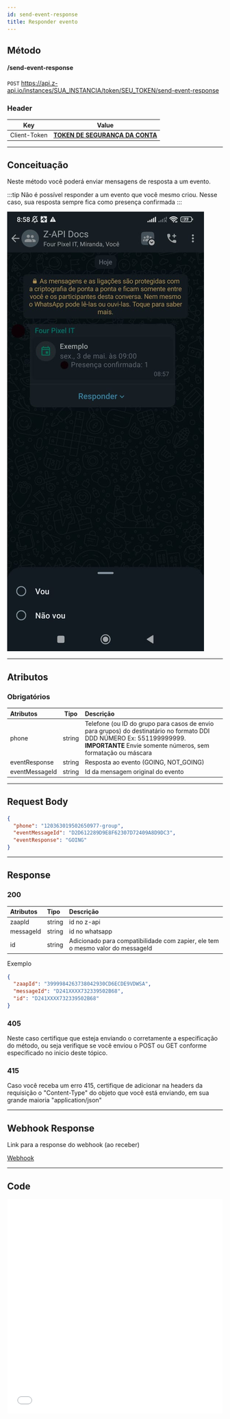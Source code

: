 ```yaml
---
id: send-event-response
title: Responder evento
---
```


## Método

#### /send-event-response

`POST` https://api.z-api.io/instances/SUA_INSTANCIA/token/SEU_TOKEN/send-event-response

### Header

|      Key       |            Value            |
| :------------: |     :-----------------:     |
|  Client-Token  | **[TOKEN DE SEGURANÇA DA CONTA](../security/client-token)** |
---

## Conceituação

Neste método você poderá enviar mensagens de resposta a um evento.

:::tip
Não é possível responder a um evento que você mesmo criou. Nesse caso, sua resposta sempre fica como presença confirmada
:::

![image](../../img/SendingEventResponse.jpeg)

---

## Atributos

### Obrigatórios

| Atributos | Tipo | Descrição |
| :-- | :-: | :-- |
| phone | string | Telefone (ou ID do grupo para casos de envio para grupos) do destinatário no formato DDI DDD NÚMERO Ex: 551199999999. **IMPORTANTE** Envie somente números, sem formatação ou máscara |
| eventResponse  | string | Resposta ao evento (GOING, NOT_GOING) |
| eventMessageId | string | Id da mensagem original do evento |

---

## Request Body

```json
{
  "phone": "120363019502650977-group",
  "eventMessageId": "D2D612289D9E8F62307D72409A8D9DC3",
  "eventResponse": "GOING"
}
```

---

## Response

### 200

| Atributos | Tipo | Descrição |
| :-- | :-- | :-- |
| zaapId | string | id no z-api |
| messageId | string | id no whatsapp |
| id | string | Adicionado para compatibilidade com zapier, ele tem o mesmo valor do messageId |

Exemplo

```json
{
  "zaapId": "3999984263738042930CD6ECDE9VDWSA",
  "messageId": "D241XXXX732339502B68",
  "id": "D241XXXX732339502B68"
}
```

### 405

Neste caso certifique que esteja enviando o corretamente a especificação do método, ou seja verifique se você enviou o POST ou GET conforme especificado no inicio deste tópico.

### 415

Caso você receba um erro 415, certifique de adicionar na headers da requisição o "Content-Type" do objeto que você está enviando, em sua grande maioria "application/json"

---

## Webhook Response

Link para a response do webhook (ao receber)

[Webhook](../webhooks/on-message-received#exemplo-de-retorno-de-resposta-de-evento)

---

## Code

<iframe src="//api.apiembed.com/?source=https://raw.githubusercontent.com/Z-API/z-api-docs/main/json-examples/send-event-response.json&targets=all" frameBorder="0" scrolling="no" width="100%" height="500px" seamless></iframe>
